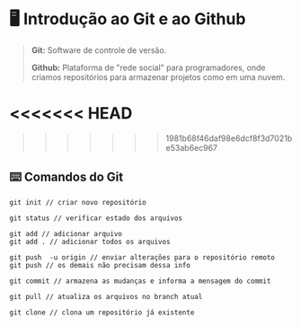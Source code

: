 # :desktop_computer: Introdução ao Git e ao Github

> **Git:** Software de controle de versão.
>
> **Github:** Plataforma de "rede social" para programadores, onde criamos repositórios para armazenar projetos como em uma nuvem.

<<<<<<< HEAD
=======


>>>>>>> 1981b68f46daf98e6dcf8f3d7021be53ab6ec967
## :keyboard: Comandos do Git

```
git init // criar novo repositório
```

```
git status // verificar estado dos arquivos
```

```git add
git add // adicionar arquivo
git add . // adicionar todos os arquivos
```

```
git push  -u origin // enviar alterações para o repositório remoto
git push // os demais não precisam dessa info
```

```
git commit // armazena as mudanças e informa a mensagem do commit
```

```
git pull // atualiza os arquivos no branch atual
```

```
git clone // clona um repositório já existente
```

